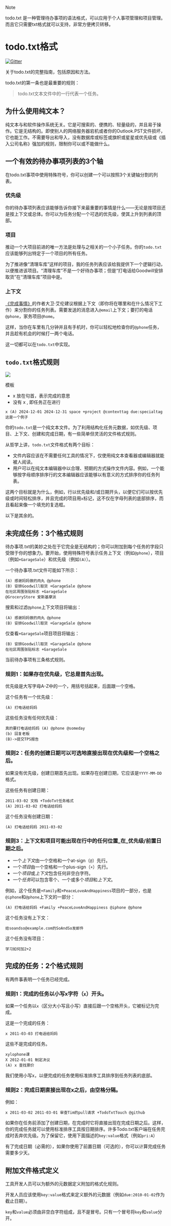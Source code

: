 > [!note]
> todo.txt 是一种管理待办事项的语法格式，可以应用于个人事项管理和项目管理。而且它只需要txt格式就可以支持，非常方便拷贝转移。

# todo.txt格式

[![Gitter](https://img.shields.io/gitter/room/todotxt/todotxt.svg)](https://gitter.im/todotxt/todotxt)

关于todo.txt的完整指南，包括原因和方法。

todo.txt的第一条也是最重要的规则：

> todo.txt文本文件中的一行代表一个任务。

## 为什么使用纯文本？

纯文本与和软件操作系统无关。它是可搜索的、便携的、轻量级的，并且易于操作。它是无结构的。即使别人的网络服务器宕机或者你的Outlook.PST文件损坏，它也能工作。不需要导出和导入，没有数据库或标签或旗帜或星星或优先级或《插入公司名称》强加的规则，限制你可以或不能做什么。

## 一个有效的待办事项列表的3个轴

在todo.txt事项中使用特殊符号，你可以创建一个可以按照3个关键轴分割的列表。

### 优先级

你的待办事项列表应该能够告诉你接下来最重要的事情是什么——无论是按项目还是按上下文或总体。你可以为任务分配一个可选的优先级，使其上升到列表的顶部。

### 项目

推动一个大项目前进的唯一方法是处理与之相关的一个小子任务。你的`todo.txt`应该能够列出特定于一个项目的所有任务。

为了推进像“清理车库”这样的项目，我的任务列表应该给我提供下一个逻辑行动，以便推进该项目。“清理车库”不是一个好待办事项；但是“打电话给Goodwill安排取货”在“清理车库”项目中是。

### 上下文

[《完成事情》](https://en.wikipedia.org/wiki/Getting_Things_Done)的作者大卫·艾伦建议根据上下文（即你将在哪里和在什么情况下工作）来分割你的任务列表。需要发送的消息进入`@email`上下文；要打的电话`@phone`，家务项目`@home`。

这样，当你在车里有几分钟并且有手机时，你可以轻松地检查你的`@phone`任务，并且趁有机会的时候打一两个电话。

这一切都可以在`todo.txt`中实现。

## `todo.txt`格式规则

![](https://github.com/todotxt/todo.txt/raw/master/description.svg)

模板

- x 放在句首，表示完成的意思
- 没有 x , 即任务正在进行

```
x (A) 2024-12-01 2024-12-31 space +project @contexttag due:specialtag 这是一个例子
```

你的`todo.txt`是一个纯文本文件。为了利用结构化任务元数据，如优先级、项目、上下文、创建和完成日期，有一些简单但灵活的文件格式规则。

从哲学上讲，`todo.txt`文件格式有两个目标：

- 文件内容应该在不需要任何工具的情况下，仅使用纯文本查看器或编辑器就能被人阅读。
- 用户可以在纯文本编辑器中以合理、预期的方式操作文件内容。例如，一个能够按字母顺序排序行的文本编辑器应该能够以有意义的方式排序你的任务列表。

这两个目标就是为什么，例如，行以优先级和/或日期开头，以便它们可以按优先级或时间轻松排序，并且完成的项目用`x`标记，这不仅在字母列表的底部排序，而且看起来像一个填充的复选框。

以下是其余的。

## 未完成任务：3个格式规则

待办事项.txt的美妙之处在于它完全是无结构的；你可以附加到每个任务的字段只受限于你的想象力。要开始，使用特殊符号表示任务上下文（例如`@phone`），项目（例如`+GarageSale`）和优先级（例如`(A)`）。

一个待办事项.txt文件可能如下所示：

```
(A) 感谢妈妈做的肉丸 @phone
(B) 安排Goodwill取货 +GarageSale @phone
在社区周围张贴标志 +GarageSale
@GroceryStore 爱斯基摩派
```

搜索和过滤`@phone`上下文项目将输出：

```
(A) 感谢妈妈做的肉丸 @phone
(B) 安排Goodwill取货 +GarageSale @phone
```

仅查看`+GarageSale`项目项目将输出：

```
(B) 安排Goodwill取货 +GarageSale @phone
在社区周围张贴标志 +GarageSale
```

当前待办事项有三条格式规则。

### 规则1：如果存在优先级，它总是首先出现。

优先级是大写字母A-Z中的一个，用括号括起来，后面跟一个空格。

这个任务有一个优先级：

```
(A) 打电话给妈妈
```

这些任务没有任何优先级：

```
真的要打电话给妈妈 (A) @phone @someday
(b) 回复老板
(B)->提交TPS报告
```

### 规则2：任务的创建日期可以可选地直接出现在优先级和一个空格之后。

如果没有优先级，创建日期首先出现。如果存在创建日期，它应该是`YYYY-MM-DD`格式。

这些任务有创建日期：

```
2011-03-02 文档 +TodoTxt任务格式
(A) 2011-03-02 打电话给妈妈
```

这个任务没有创建日期：

```
(A) 打电话给妈妈 2011-03-02
```

### 规则3：上下文和项目可能出现在行中的任何位置_在_优先级/前置日期之后。

- 一个*上下文*由一个空格和一个at-sign（`@`）先行。
- 一个*项目*由一个空格和一个plus-sign（`+`）先行。
- 一个*项目*或*上下文*包含任何非空白字符。
- 一个*任务*可以包含零个、一个或多个*项目*和*上下文*。

例如，这个任务是`+Family`和`+PeaceLoveAndHappiness`项目的一部分，也是`@iphone`和`@phone`上下文的一部分：

```
(A) 打电话给妈妈 +Family +PeaceLoveAndHappiness @iphone @phone
```

这个任务没有上下文：

```
给soandso@example.com的SoAndSo发邮件
```

这个任务没有项目：

```
学习如何加2+2
```

## 完成的任务：2个格式规则

有两件事表明一个任务已经完成。

### 规则1：完成的任务以小写x字符（`x`）开头。

如果一个任务以`x`（区分大小写且小写）直接后跟一个空格开头，它被标记为完成。

这是一个完成的任务：

```
x 2011-03-03 打电话给妈妈
```

这些不是完成的任务。

```
xylophone课
X 2012-01-01 制定决议
(A) x 查找票价
```

我们使用小写x，以便完成的任务使用标准排序工具排序到任务列表的底部。

### 规则2：完成日期直接出现在x之后，由空格分隔。

例如：

```
x 2011-03-02 2011-03-01 审查Tim的pull请求 +TodoTxtTouch @github
```

如果你在任务前添加了创建日期，在完成时它将直接出现在完成日期之后。这样，你的完成任务就可以使用标准排序工具按日期排序。许多Todo.txt客户端在任务完成时丢弃优先级。为了保留它，使用下面描述的`key:value`格式（例如`pri:A`）

有了完成日期（必需的），如果你使用了前置日期（可选的），你可以计算完成任务需要多少天。

## 附加文件格式定义

工具开发人员可以为额外的元数据定义附加的格式化规则。

开发人员应该使用`key:value`格式来定义额外的元数据（例如`due:2010-01-02`作为截止日期）。

`key`和`value`必须由非空白字符组成，且不是冒号。只有一个冒号将`key`和`value`分开。